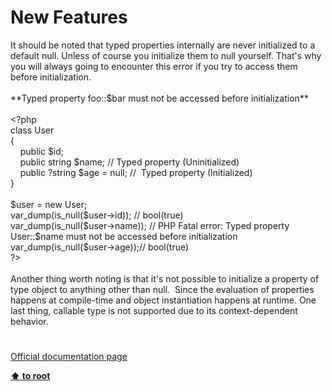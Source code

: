 # New Features




<div class="phpcode"><span class="html">
It should be noted that typed properties internally are never initialized to a default null. Unless of course you initialize them to null yourself. That&apos;s why you will always going to encounter this error if you try to access them before initialization.<br><br>**Typed property foo::$bar must not be accessed before initialization**<br><br><span class="default">&lt;?php<br></span><span class="keyword">class </span><span class="default">User<br></span><span class="keyword">{<br>&#xA0; &#xA0; public </span><span class="default">$id</span><span class="keyword">;<br>&#xA0; &#xA0; public </span><span class="default">string $name</span><span class="keyword">; </span><span class="comment">// Typed property (Uninitialized)<br>&#xA0; &#xA0; </span><span class="keyword">public ?</span><span class="default">string $age </span><span class="keyword">= </span><span class="default">null</span><span class="keyword">; </span><span class="comment">//&#xA0; Typed property (Initialized)<br></span><span class="keyword">}<br><br></span><span class="default">$user </span><span class="keyword">= new </span><span class="default">User</span><span class="keyword">;<br></span><span class="default">var_dump</span><span class="keyword">(</span><span class="default">is_null</span><span class="keyword">(</span><span class="default">$user</span><span class="keyword">-&gt;</span><span class="default">id</span><span class="keyword">)); </span><span class="comment">// bool(true)<br></span><span class="default">var_dump</span><span class="keyword">(</span><span class="default">is_null</span><span class="keyword">(</span><span class="default">$user</span><span class="keyword">-&gt;</span><span class="default">name</span><span class="keyword">)); </span><span class="comment">// PHP Fatal error: Typed property User::$name must not be accessed before initialization<br></span><span class="default">var_dump</span><span class="keyword">(</span><span class="default">is_null</span><span class="keyword">(</span><span class="default">$user</span><span class="keyword">-&gt;</span><span class="default">age</span><span class="keyword">));</span><span class="comment">// bool(true)<br></span><span class="default">?&gt;<br></span><br>Another thing worth noting is that it&apos;s not possible to initialize a property of type object to anything other than null.&#xA0; Since the evaluation of properties happens at compile-time and object instantiation happens at runtime. One last thing, callable type is not supported due to its context-dependent behavior.</span>
</div>
  

#

[Official documentation page](https://www.php.net/manual/en/migration74.new-features.php)

**[⬆ to root](/)**